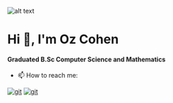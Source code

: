 ![alt text](https://blog.radware.com/wp-content/uploads/2019/10/Confidence.jpg)

<h1>Hi 👋, I'm Oz Cohen</h1>
<h4>Graduated B.Sc Computer Science and Mathematics</h4>

- 📫 How to reach me:

<a href="https://www.linkedin.com/in/oz-cohen-11a7181b8" target="git"> <img src="https://img.shields.io/badge/LinkedIn-0077B5?style=for-the-badge&logo=linkedin&logoColor=white" alt="git"></a> 
<a href="mailto:ozzz105@gmail.com" target="git"> <img src="https://img.shields.io/badge/Gmail-D14836?style=for-the-badge&logo=gmail&logoColor=white" alt="git"></a>
<!--
**Itamar9494/Itamar9494** is a ✨ _special_ ✨ repository because its `README.md` (this file) appears on your GitHub profile.

Here are some ideas to get you started:

- 🔭 I’m currently working on ...
- 🌱 I’m currently learning ...
- 👯 I’m looking to collaborate on ...
- 🤔 I’m looking for help with ...
- 💬 Ask me about ...
- 📫 How to reach me: ...
- 😄 Pronouns: ...
- ⚡ Fun fact: ...
-->
